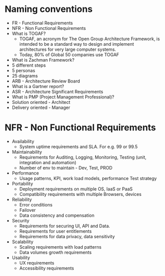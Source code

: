 # Naming conventions
* FR - Functional Requirements
* NFR - Non Functional Requirements
* What is TOGAF?
  * TOGAF, an acronym for The Open Group Architecture Framework, is intended to be a standard way to design and implement architectures for very large computer systems. 
  * Today, 80% of Global 50 companies use TOGAF
* What is Zachman Framework?
* 	5 different steps
* 	5 personas
* 	25 diagrams
* ARB - Architecture Review Board
* What is a Gartner report?
* ASR - Architecture Significant Requirements
* What is PMP (Project Management Professional)?
* Solution oriented - Architect
* Delivery oriented - Manager

# NFR - Non Functional Requirements
* Availability
	* System uptime requirements and SLA. For e.g. 99 or 99.5
* Maintainability
	* Requirements for Auditing, Logging, Monitoring, Testing (unit, integration and automation)
	* Number of env to maintain - Dev, Test, PROD
* Performance
	* Usage patterns, KPI, work load models, performance Test strategy
* Portability
	* Deployment requirements on multiple OS, IaaS or PaaS 
	* Compatibility requirements with multiple Browsers, devices
* Reliability
	* Error conditions
	* Failover
	* Data consistency and compensation
* Security
	* Requirements for securing UI, API and Data. 
	* Requirements for user entitlements
	* Requirements for data privacy, data sensitivity
* Scalability
	* Scaling requirements with load patterns
	* Data volumes growth requirements
* Usability
	* UX requirements
	* Accessibility requirements